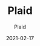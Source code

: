 ---
designer: "Endless Knot"
description: "Collection%3A%20Hand-Knotted%20Collection%0AColor%3A%2009-Cream%0AMaterial%3A%20Wool%20%26%20Tencel"
image_primary: "img/cream-600x722.jpg"
manufacturer: "Endless Knot"
href: "https://endlessknotrugs.com/product/plaid/"
subtitle: "Plaid"
tags: 
  - "hand-knotted collection"
  - "09-cream"
  - "wool & tencel"
  - "Endless Knot"
  - "Hand-Knotted Rugs"
title: "Plaid"
category: "hand-knotted-rugs"
slug: "/manufacturers/endless-knot/hand-knotted-rugs/endless-knot-plaid"
date: "2021-02-17"
---